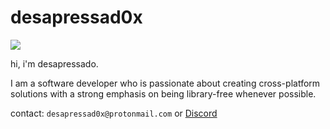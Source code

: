# desapressad0x

![](https://komarev.com/ghpvc/?username=Desapressad0x)

hi,
i'm desapressado.

I am a software developer who is passionate about creating cross-platform solutions with a strong emphasis on being library-free whenever possible. 

contact: `desapressad0x@protonmail.com` or [Discord](https://discordapp.com/users/646783301020942337)
